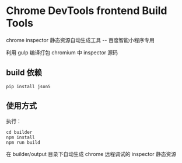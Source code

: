 # Chrome DevTools frontend Build Tools
chrome inspector 静态资源自动生成工具  -- 百度智能小程序专用


利用 gulp 编译打包 chromium 中 inspector 源码

## build 依赖

```shell
pip install json5
```

## 使用方式
执行：
```shell 
cd builder
npm install
npm run build
```

在 builder/output 目录下自动生成 chrome 远程调试的 inspector 静态资源 

